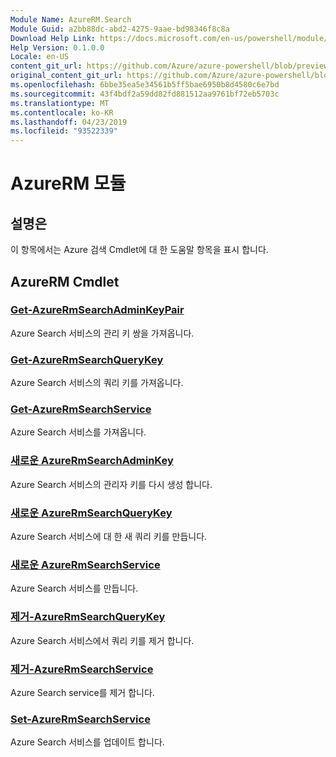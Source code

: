 ```yaml
---
Module Name: AzureRM.Search
Module Guid: a2bb88dc-abd2-4275-9aae-bd98346f8c8a
Download Help Link: https://docs.microsoft.com/en-us/powershell/module/azurerm.search
Help Version: 0.1.0.0
Locale: en-US
content_git_url: https://github.com/Azure/azure-powershell/blob/preview/src/ResourceManager/Search/Commands.Management.Search/help/AzureRM.Search.md
original_content_git_url: https://github.com/Azure/azure-powershell/blob/preview/src/ResourceManager/Search/Commands.Management.Search/help/AzureRM.Search.md
ms.openlocfilehash: 6bbe35ea5e34561b5ff5bae6950b8d4580c6e7bd
ms.sourcegitcommit: 43f4bdf2a59dd82fd881512aa9761bf72eb5703c
ms.translationtype: MT
ms.contentlocale: ko-KR
ms.lasthandoff: 04/23/2019
ms.locfileid: "93522339"
---
```

# AzureRM 모듈
## 설명은
이 항목에서는 Azure 검색 Cmdlet에 대 한 도움말 항목을 표시 합니다.

## AzureRM Cmdlet
### [Get-AzureRmSearchAdminKeyPair](Get-AzureRmSearchAdminKeyPair.md)
Azure Search 서비스의 관리 키 쌍을 가져옵니다.

### [Get-AzureRmSearchQueryKey](Get-AzureRmSearchQueryKey.md)
Azure Search 서비스의 쿼리 키를 가져옵니다.

### [Get-AzureRmSearchService](Get-AzureRmSearchService.md)
Azure Search 서비스를 가져옵니다.

### [새로운 AzureRmSearchAdminKey](New-AzureRmSearchAdminKey.md)
Azure Search 서비스의 관리자 키를 다시 생성 합니다.

### [새로운 AzureRmSearchQueryKey](New-AzureRmSearchQueryKey.md)
Azure Search 서비스에 대 한 새 쿼리 키를 만듭니다.

### [새로운 AzureRmSearchService](New-AzureRmSearchService.md)
Azure Search 서비스를 만듭니다.

### [제거-AzureRmSearchQueryKey](Remove-AzureRmSearchQueryKey.md)
Azure Search 서비스에서 쿼리 키를 제거 합니다.

### [제거-AzureRmSearchService](Remove-AzureRmSearchService.md)
Azure Search service를 제거 합니다.

### [Set-AzureRmSearchService](Set-AzureRmSearchService.md)
Azure Search 서비스를 업데이트 합니다.

